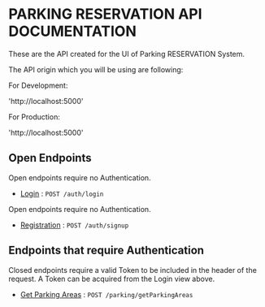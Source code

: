 # PARKING RESERVATION API DOCUMENTATION

These are the API created for the UI of Parking RESERVATION System.

The API origin which you will be using are following:

For Development:

'http://localhost:5000'

For Production:

'http://localhost:5000'

## Open Endpoints

Open endpoints require no Authentication.

* [Login](documentation/login.md) : `POST /auth/login`

Open endpoints require no Authentication.

* [Registration](documentation/signup.md) : `POST /auth/signup`


## Endpoints that require Authentication

Closed endpoints require a valid Token to be included in the header of the
request. A Token can be acquired from the Login view above.

* [Get Parking Areas](documentation/getParkingAreas.md) : `POST /parking/getParkingAreas`